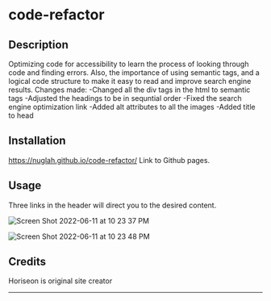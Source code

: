 # code-refactor

## Description

Optimizing code for accessibility to learn the process of looking through code and finding errors. Also, the importance of using semantic tags, and a logical code structure to make it easy to read and improve search engine results.
Changes made:
-Changed all the div tags in the html to semantic tags
-Adjusted the headings to be in sequntial order
-Fixed the search engine optimization link 
-Added alt attributes to all the images
-Added title to head
## Installation

https://nuglah.github.io/code-refactor/ Link to Github pages.

## Usage

Three links in the header will direct you to the desired content.

![Screen Shot 2022-06-11 at 10 23 37 PM](https://user-images.githubusercontent.com/98041369/173213414-8ca1b106-bed5-4beb-8170-99ee9ced6c12.png)

![Screen Shot 2022-06-11 at 10 23 48 PM](https://user-images.githubusercontent.com/98041369/173213422-20262dde-611c-4846-903b-9e8605627eb3.png)

   

## Credits
Horiseon is original site creator


---

